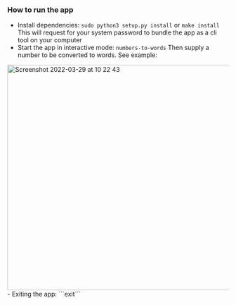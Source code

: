 ### How to run the app
- Install dependencies: 
    ```sudo python3 setup.py install``` or ```make install```
This will request for your system password to bundle the app as a cli tool on your computer
- Start the app in interactive mode:
    ```numbers-to-words```
Then supply a number to be converted to words. See example:
<img width="512" alt="Screenshot 2022-03-29 at 10 22 43" src="https://user-images.githubusercontent.com/9288503/160579395-cdebf7aa-7477-424c-818e-5cb88798dac4.png">
- Exiting the app: ```exit```
